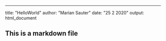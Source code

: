 ---
title: "HelloWorld"
author: "Marian Sauter"
date: "25 2 2020"
output: html_document

## This is a markdown file
